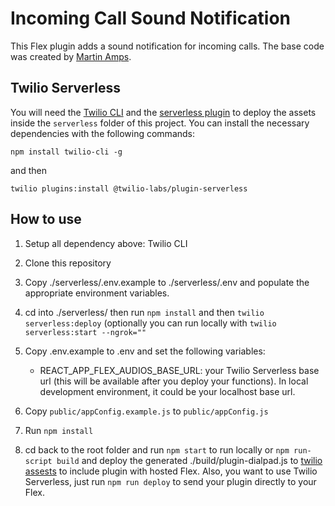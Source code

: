 # Incoming Call Sound Notification

This Flex plugin adds a sound notification for incoming calls. The base code was created by <a href="https://github.com/MartinAmps">Martin Amps</a>.  

## Twilio Serverless 

You will need the [Twilio CLI](https://www.twilio.com/docs/twilio-cli/quickstart) and the [serverless plugin](https://www.twilio.com/docs/labs/serverless-toolkit/getting-started) to deploy the assets inside the ```serverless``` folder of this project. You can install the necessary dependencies with the following commands:

`npm install twilio-cli -g`

and then

`twilio plugins:install @twilio-labs/plugin-serverless`

## How to use

1. Setup all dependency above: Twilio CLI

2. Clone this repository

3. Copy ./serverless/.env.example to ./serverless/.env and populate the appropriate environment variables.

4. cd into ./serverless/ then run `npm install` and then `twilio serverless:deploy` (optionally you can run locally with `twilio serverless:start --ngrok=""`

5. Copy .env.example to .env and set the following variables:

    - REACT_APP_FLEX_AUDIOS_BASE_URL: your Twilio Serverless base url (this will be available after you deploy your functions). In local development environment, it could be your localhost base url. 

6. Copy `public/appConfig.example.js` to `public/appConfig.js`

7. Run `npm install`

8. cd back to the root folder and run `npm start` to run locally or `npm run-script build` and deploy the generated ./build/plugin-dialpad.js to [twilio assests](https://www.twilio.com/console/assets/public) to include plugin with hosted Flex. Also, you want to use Twilio Serverless, just run `npm run deploy` to send your plugin directly to your Flex.
